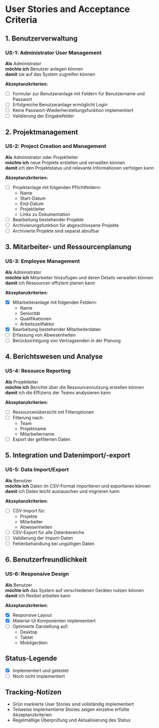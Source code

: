 # User Stories and Acceptance Criteria

## 1. Benutzerverwaltung

### US-1: Administrator User Management
**Als** Administrator  
**möchte ich** Benutzer anlegen können  
**damit** sie auf das System zugreifen können

**Akzeptanzkriterien:**
- [ ] Formular zur Benutzeranlage mit Feldern für Benutzername und Passwort
- [ ] Erfolgreiche Benutzeranlage ermöglicht Login
- [ ] Keine Passwort-Wiederherstellungsfunktion implementiert
- [ ] Validierung der Eingabefelder

## 2. Projektmanagement

### US-2: Project Creation and Management
**Als** Administrator oder Projektleiter  
**möchte ich** neue Projekte erstellen und verwalten können  
**damit** ich den Projektstatus und relevante Informationen verfolgen kann

**Akzeptanzkriterien:**
- [ ] Projektanlage mit folgenden Pflichtfeldern:
  - Name
  - Start-Datum
  - End-Datum
  - Projektleiter
  - Links zu Dokumentation
- [ ] Bearbeitung bestehender Projekte
- [ ] Archivierungsfunktion für abgeschlossene Projekte
- [ ] Archivierte Projekte sind separat abrufbar

## 3. Mitarbeiter- und Ressourcenplanung

### US-3: Employee Management
**Als** Administrator  
**möchte ich** Mitarbeiter hinzufügen und deren Details verwalten können  
**damit** ich Ressourcen effizient planen kann

**Akzeptanzkriterien:**
- [x] Mitarbeiteranlage mit folgenden Feldern:
  - Name
  - Seniorität
  - Qualifikationen
  - Arbeitszeitfaktor
- [x] Bearbeitung bestehender Mitarbeiterdaten
- [ ] Erfassung von Abwesenheiten
- [ ] Berücksichtigung von Vertragsenden in der Planung

## 4. Berichtswesen und Analyse

### US-4: Resource Reporting
**Als** Projektleiter  
**möchte ich** Berichte über die Ressourcennutzung erstellen können  
**damit** ich die Effizienz der Teams analysieren kann

**Akzeptanzkriterien:**
- [ ] Ressourcenübersicht mit Filteroptionen
- [ ] Filterung nach:
  - Team
  - Projektname
  - Mitarbeitername
- [ ] Export der gefilterten Daten

## 5. Integration und Datenimport/-export

### US-5: Data Import/Export
**Als** Benutzer  
**möchte ich** Daten im CSV-Format importieren und exportieren können  
**damit** ich Daten leicht austauschen und migrieren kann

**Akzeptanzkriterien:**
- [ ] CSV-Import für:
  - Projekte
  - Mitarbeiter
  - Abwesenheiten
- [ ] CSV-Export für alle Datenbereiche
- [ ] Validierung der Import-Daten
- [ ] Fehlerbehandlung bei ungültigen Daten

## 6. Benutzerfreundlichkeit

### US-6: Responsive Design
**Als** Benutzer  
**möchte ich** das System auf verschiedenen Geräten nutzen können  
**damit** ich flexibel arbeiten kann

**Akzeptanzkriterien:**
- [x] Responsive Layout
- [x] Material-UI Komponenten implementiert
- [ ] Optimierte Darstellung auf:
  - Desktop
  - Tablet
  - Mobilgeräten

## Status-Legende
- [x] Implementiert und getestet
- [ ] Noch nicht implementiert

## Tracking-Notizen
- Grün markierte User Stories sind vollständig implementiert
- Teilweise implementierte Stories zeigen einzelne erfüllte Akzeptanzkriterien
- Regelmäßige Überprüfung und Aktualisierung des Status

